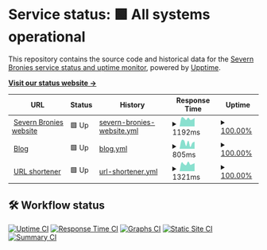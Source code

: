 # Service status: <!--live status--> **🟩 All systems operational**

This repository contains the source code and historical data for the [Severn Bronies service status and uptime monitor](https://severnbronies.github.io/status), powered by [Upptime](https://github.com/upptime/upptime).

[**Visit our status website →**](https://severnbronies.github.io/status)

<!--start: status pages-->
<!-- This summary is generated by Upptime (https://github.com/upptime/upptime) -->
<!-- Do not edit this manually, your changes will be overwritten -->
<!-- prettier-ignore -->
| URL | Status | History | Response Time | Uptime |
| --- | ------ | ------- | ------------- | ------ |
| <img alt="" src="https://icons.duckduckgo.com/ip3/severnbronies.co.uk.ico" height="13"> [Severn Bronies website](https://severnbronies.co.uk) | 🟩 Up | [severn-bronies-website.yml](https://github.com/severnbronies/status/commits/HEAD/history/severn-bronies-website.yml) | <details><summary><img alt="Response time graph" src="./graphs/severn-bronies-website/response-time-week.png" height="20"> 1192ms</summary><br><a href="https://severnbronies.github.io/status/history/severn-bronies-website"><img alt="Response time 1361" src="https://img.shields.io/endpoint?url=https%3A%2F%2Fraw.githubusercontent.com%2Fsevernbronies%2Fstatus%2FHEAD%2Fapi%2Fsevern-bronies-website%2Fresponse-time.json"></a><br><a href="https://severnbronies.github.io/status/history/severn-bronies-website"><img alt="24-hour response time 1179" src="https://img.shields.io/endpoint?url=https%3A%2F%2Fraw.githubusercontent.com%2Fsevernbronies%2Fstatus%2FHEAD%2Fapi%2Fsevern-bronies-website%2Fresponse-time-day.json"></a><br><a href="https://severnbronies.github.io/status/history/severn-bronies-website"><img alt="7-day response time 1192" src="https://img.shields.io/endpoint?url=https%3A%2F%2Fraw.githubusercontent.com%2Fsevernbronies%2Fstatus%2FHEAD%2Fapi%2Fsevern-bronies-website%2Fresponse-time-week.json"></a><br><a href="https://severnbronies.github.io/status/history/severn-bronies-website"><img alt="30-day response time 1206" src="https://img.shields.io/endpoint?url=https%3A%2F%2Fraw.githubusercontent.com%2Fsevernbronies%2Fstatus%2FHEAD%2Fapi%2Fsevern-bronies-website%2Fresponse-time-month.json"></a><br><a href="https://severnbronies.github.io/status/history/severn-bronies-website"><img alt="1-year response time 1332" src="https://img.shields.io/endpoint?url=https%3A%2F%2Fraw.githubusercontent.com%2Fsevernbronies%2Fstatus%2FHEAD%2Fapi%2Fsevern-bronies-website%2Fresponse-time-year.json"></a></details> | <details><summary><a href="https://severnbronies.github.io/status/history/severn-bronies-website">100.00%</a></summary><a href="https://severnbronies.github.io/status/history/severn-bronies-website"><img alt="All-time uptime 99.90%" src="https://img.shields.io/endpoint?url=https%3A%2F%2Fraw.githubusercontent.com%2Fsevernbronies%2Fstatus%2FHEAD%2Fapi%2Fsevern-bronies-website%2Fuptime.json"></a><br><a href="https://severnbronies.github.io/status/history/severn-bronies-website"><img alt="24-hour uptime 100.00%" src="https://img.shields.io/endpoint?url=https%3A%2F%2Fraw.githubusercontent.com%2Fsevernbronies%2Fstatus%2FHEAD%2Fapi%2Fsevern-bronies-website%2Fuptime-day.json"></a><br><a href="https://severnbronies.github.io/status/history/severn-bronies-website"><img alt="7-day uptime 100.00%" src="https://img.shields.io/endpoint?url=https%3A%2F%2Fraw.githubusercontent.com%2Fsevernbronies%2Fstatus%2FHEAD%2Fapi%2Fsevern-bronies-website%2Fuptime-week.json"></a><br><a href="https://severnbronies.github.io/status/history/severn-bronies-website"><img alt="30-day uptime 100.00%" src="https://img.shields.io/endpoint?url=https%3A%2F%2Fraw.githubusercontent.com%2Fsevernbronies%2Fstatus%2FHEAD%2Fapi%2Fsevern-bronies-website%2Fuptime-month.json"></a><br><a href="https://severnbronies.github.io/status/history/severn-bronies-website"><img alt="1-year uptime 99.84%" src="https://img.shields.io/endpoint?url=https%3A%2F%2Fraw.githubusercontent.com%2Fsevernbronies%2Fstatus%2FHEAD%2Fapi%2Fsevern-bronies-website%2Fuptime-year.json"></a></details>
| <img alt="" src="https://icons.duckduckgo.com/ip3/blog.severnbronies.co.uk.ico" height="13"> [Blog](https://blog.severnbronies.co.uk) | 🟩 Up | [blog.yml](https://github.com/severnbronies/status/commits/HEAD/history/blog.yml) | <details><summary><img alt="Response time graph" src="./graphs/blog/response-time-week.png" height="20"> 805ms</summary><br><a href="https://severnbronies.github.io/status/history/blog"><img alt="Response time 736" src="https://img.shields.io/endpoint?url=https%3A%2F%2Fraw.githubusercontent.com%2Fsevernbronies%2Fstatus%2FHEAD%2Fapi%2Fblog%2Fresponse-time.json"></a><br><a href="https://severnbronies.github.io/status/history/blog"><img alt="24-hour response time 950" src="https://img.shields.io/endpoint?url=https%3A%2F%2Fraw.githubusercontent.com%2Fsevernbronies%2Fstatus%2FHEAD%2Fapi%2Fblog%2Fresponse-time-day.json"></a><br><a href="https://severnbronies.github.io/status/history/blog"><img alt="7-day response time 805" src="https://img.shields.io/endpoint?url=https%3A%2F%2Fraw.githubusercontent.com%2Fsevernbronies%2Fstatus%2FHEAD%2Fapi%2Fblog%2Fresponse-time-week.json"></a><br><a href="https://severnbronies.github.io/status/history/blog"><img alt="30-day response time 845" src="https://img.shields.io/endpoint?url=https%3A%2F%2Fraw.githubusercontent.com%2Fsevernbronies%2Fstatus%2FHEAD%2Fapi%2Fblog%2Fresponse-time-month.json"></a><br><a href="https://severnbronies.github.io/status/history/blog"><img alt="1-year response time 741" src="https://img.shields.io/endpoint?url=https%3A%2F%2Fraw.githubusercontent.com%2Fsevernbronies%2Fstatus%2FHEAD%2Fapi%2Fblog%2Fresponse-time-year.json"></a></details> | <details><summary><a href="https://severnbronies.github.io/status/history/blog">100.00%</a></summary><a href="https://severnbronies.github.io/status/history/blog"><img alt="All-time uptime 99.98%" src="https://img.shields.io/endpoint?url=https%3A%2F%2Fraw.githubusercontent.com%2Fsevernbronies%2Fstatus%2FHEAD%2Fapi%2Fblog%2Fuptime.json"></a><br><a href="https://severnbronies.github.io/status/history/blog"><img alt="24-hour uptime 100.00%" src="https://img.shields.io/endpoint?url=https%3A%2F%2Fraw.githubusercontent.com%2Fsevernbronies%2Fstatus%2FHEAD%2Fapi%2Fblog%2Fuptime-day.json"></a><br><a href="https://severnbronies.github.io/status/history/blog"><img alt="7-day uptime 100.00%" src="https://img.shields.io/endpoint?url=https%3A%2F%2Fraw.githubusercontent.com%2Fsevernbronies%2Fstatus%2FHEAD%2Fapi%2Fblog%2Fuptime-week.json"></a><br><a href="https://severnbronies.github.io/status/history/blog"><img alt="30-day uptime 100.00%" src="https://img.shields.io/endpoint?url=https%3A%2F%2Fraw.githubusercontent.com%2Fsevernbronies%2Fstatus%2FHEAD%2Fapi%2Fblog%2Fuptime-month.json"></a><br><a href="https://severnbronies.github.io/status/history/blog"><img alt="1-year uptime 99.96%" src="https://img.shields.io/endpoint?url=https%3A%2F%2Fraw.githubusercontent.com%2Fsevernbronies%2Fstatus%2FHEAD%2Fapi%2Fblog%2Fuptime-year.json"></a></details>
| <img alt="" src="https://icons.duckduckgo.com/ip3/svrnbrn.es.ico" height="13"> [URL shortener](https://svrnbrn.es) | 🟩 Up | [url-shortener.yml](https://github.com/severnbronies/status/commits/HEAD/history/url-shortener.yml) | <details><summary><img alt="Response time graph" src="./graphs/url-shortener/response-time-week.png" height="20"> 1321ms</summary><br><a href="https://severnbronies.github.io/status/history/url-shortener"><img alt="Response time 1498" src="https://img.shields.io/endpoint?url=https%3A%2F%2Fraw.githubusercontent.com%2Fsevernbronies%2Fstatus%2FHEAD%2Fapi%2Furl-shortener%2Fresponse-time.json"></a><br><a href="https://severnbronies.github.io/status/history/url-shortener"><img alt="24-hour response time 1415" src="https://img.shields.io/endpoint?url=https%3A%2F%2Fraw.githubusercontent.com%2Fsevernbronies%2Fstatus%2FHEAD%2Fapi%2Furl-shortener%2Fresponse-time-day.json"></a><br><a href="https://severnbronies.github.io/status/history/url-shortener"><img alt="7-day response time 1321" src="https://img.shields.io/endpoint?url=https%3A%2F%2Fraw.githubusercontent.com%2Fsevernbronies%2Fstatus%2FHEAD%2Fapi%2Furl-shortener%2Fresponse-time-week.json"></a><br><a href="https://severnbronies.github.io/status/history/url-shortener"><img alt="30-day response time 1288" src="https://img.shields.io/endpoint?url=https%3A%2F%2Fraw.githubusercontent.com%2Fsevernbronies%2Fstatus%2FHEAD%2Fapi%2Furl-shortener%2Fresponse-time-month.json"></a><br><a href="https://severnbronies.github.io/status/history/url-shortener"><img alt="1-year response time 1443" src="https://img.shields.io/endpoint?url=https%3A%2F%2Fraw.githubusercontent.com%2Fsevernbronies%2Fstatus%2FHEAD%2Fapi%2Furl-shortener%2Fresponse-time-year.json"></a></details> | <details><summary><a href="https://severnbronies.github.io/status/history/url-shortener">100.00%</a></summary><a href="https://severnbronies.github.io/status/history/url-shortener"><img alt="All-time uptime 99.90%" src="https://img.shields.io/endpoint?url=https%3A%2F%2Fraw.githubusercontent.com%2Fsevernbronies%2Fstatus%2FHEAD%2Fapi%2Furl-shortener%2Fuptime.json"></a><br><a href="https://severnbronies.github.io/status/history/url-shortener"><img alt="24-hour uptime 100.00%" src="https://img.shields.io/endpoint?url=https%3A%2F%2Fraw.githubusercontent.com%2Fsevernbronies%2Fstatus%2FHEAD%2Fapi%2Furl-shortener%2Fuptime-day.json"></a><br><a href="https://severnbronies.github.io/status/history/url-shortener"><img alt="7-day uptime 100.00%" src="https://img.shields.io/endpoint?url=https%3A%2F%2Fraw.githubusercontent.com%2Fsevernbronies%2Fstatus%2FHEAD%2Fapi%2Furl-shortener%2Fuptime-week.json"></a><br><a href="https://severnbronies.github.io/status/history/url-shortener"><img alt="30-day uptime 100.00%" src="https://img.shields.io/endpoint?url=https%3A%2F%2Fraw.githubusercontent.com%2Fsevernbronies%2Fstatus%2FHEAD%2Fapi%2Furl-shortener%2Fuptime-month.json"></a><br><a href="https://severnbronies.github.io/status/history/url-shortener"><img alt="1-year uptime 99.87%" src="https://img.shields.io/endpoint?url=https%3A%2F%2Fraw.githubusercontent.com%2Fsevernbronies%2Fstatus%2FHEAD%2Fapi%2Furl-shortener%2Fuptime-year.json"></a></details>

<!--end: status pages-->

## 🛠️ Workflow status

[![Uptime CI](https://github.com/koj-co/upptime/workflows/Uptime%20CI/badge.svg)](https://github.com/koj-co/upptime/actions?query=workflow%3A%22Uptime+CI%22)
[![Response Time CI](https://github.com/koj-co/upptime/workflows/Response%20Time%20CI/badge.svg)](https://github.com/koj-co/upptime/actions?query=workflow%3A%22Response+Time+CI%22)
[![Graphs CI](https://github.com/koj-co/upptime/workflows/Graphs%20CI/badge.svg)](https://github.com/koj-co/upptime/actions?query=workflow%3A%22Graphs+CI%22)
[![Static Site CI](https://github.com/koj-co/upptime/workflows/Static%20Site%20CI/badge.svg)](https://github.com/koj-co/upptime/actions?query=workflow%3A%22Static+Site+CI%22)
[![Summary CI](https://github.com/koj-co/upptime/workflows/Summary%20CI/badge.svg)](https://github.com/koj-co/upptime/actions?query=workflow%3A%22Summary+CI%22)

